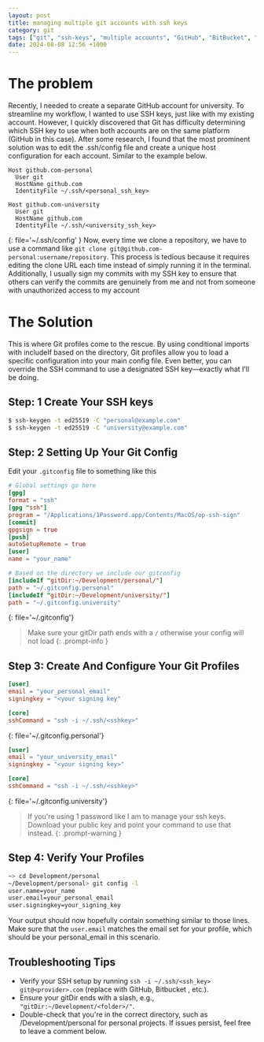 ```yaml
---
layout: post
title: managing multiple git accounts with ssh keys
category: git
tags: ["git", "ssh-keys", "multiple accounts", "GitHub", "BitBucket", "Gitlab", "Gitea"]
date: 2024-08-08 12:56 +1000
---
```

# The problem 
Recently, I needed to create a separate GitHub account for university. To streamline my workflow, I wanted to use SSH 
keys, just like with my existing account. However, I quickly discovered that Git has difficulty determining which SSH 
key to use when both accounts are on the same platform (GitHub in this case). After some research, I found that the most 
prominent solution was to edit the .ssh/config file and create a unique host configuration for each account. Similar to
the example below.
```text
Host github.com-personal
  User git
  HostName github.com
  IdentityFile ~/.ssh/<personal_ssh_key>

Host github.com-university
  User git
  HostName github.com
  IdentityFile ~/.ssh/<university_ssh_key>
```
{: file='~/.ssh/config' }
Now, every time we clone a repository, we have to use a command like `git clone git@github.com-personal:username/repository`. 
This process is tedious because it requires editing the clone URL each time instead of simply running it in the terminal. 
Additionally, I usually sign my commits with my SSH key to ensure that others can verify the commits are genuinely from 
me and not from someone with unauthorized access to my account

# The Solution
This is where Git profiles come to the rescue. By using conditional imports with includeIf based on the directory, Git 
profiles allow you to load a specific configuration into your main config file. Even better, you can override the SSH 
command to use a designated SSH key—exactly what I’ll be doing.

## Step: 1 Create Your SSH keys
```bash
$ ssh-keygen -t ed25519 -C "personal@example.com"
$ ssh-keygen -t ed25519 -C "university@example.com"
```

## Step: 2 Setting Up Your Git Config
Edit your `.gitconfig` file to something like this
```toml
# Global settings go here
[gpg]
format = "ssh"
[gpg "ssh"]
program = "/Applications/1Password.app/Contents/MacOS/op-ssh-sign"
[commit]
gpgsign = true
[push]
autoSetupRemote = true
[user]
name = "your_name"

# Based on the directory we include our gitconfig
[includeIf "gitDir:~/Development/personal/"]
path = "~/.gitconfig.personal"
[includeIf "gitDir:~/Development/university/"]
path = "~/.gitconfig.university"
```
{: file='~/.gitconfig'}
> Make sure your gitDir path ends with a `/` otherwise your config will not load 
{: .prompt-info }

## Step 3: Create And Configure Your Git Profiles
```toml
[user]
email = "your_personal_email"
signingkey = "<your signing key"

[core]
sshCommand = "ssh -i ~/.ssh/<sshkey>"
```
{: file='~/.gitconfig.personal'}
```toml
[user]
email = "your_university_email"
signingkey = "<your signing key>"

[core]
sshCommand = "ssh -i ~/.ssh/<sshkey>"
```
{: file='~/.gitconfig.university'}
> If you're using 1 password like I am to manage your ssh keys. Download your public key and point your command to use that instead.
{: .prompt-warning }

## Step 4: Verify Your Profiles
```bash
~> cd Development/personal
~/Development/personal> git config -l
user.name=your_name
user.email=your_personal_email
user.signingkey=your_signing_key
```
Your output should now hopefully contain something similar to those lines. Make sure that the `user.email` matches
the email set for your profile, which should be your personal_email in this scenario.

## Troubleshooting Tips
- Verify your SSH setup by running `ssh -i ~/.ssh/<ssh_key> git@<provider>.com` (replace <provider> with GitHub, Bitbucket , etc.).
- Ensure your gitDir ends with a slash, e.g., `"gitDir:~/Development/<folder>/"`.
- Double-check that you're in the correct directory, such as /Development/personal for personal projects.
If issues persist, feel free to leave a comment below.
